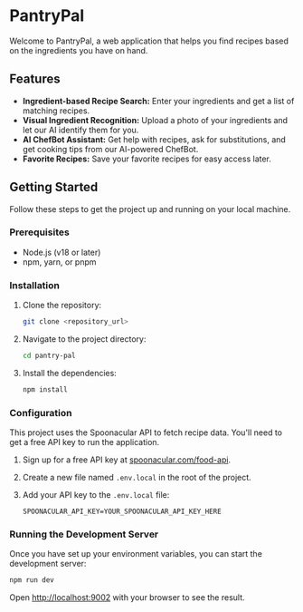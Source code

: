# PantryPal

Welcome to PantryPal, a web application that helps you find recipes based on the ingredients you have on hand.

## Features

- **Ingredient-based Recipe Search:** Enter your ingredients and get a list of matching recipes.
- **Visual Ingredient Recognition:** Upload a photo of your ingredients and let our AI identify them for you.
- **AI ChefBot Assistant:** Get help with recipes, ask for substitutions, and get cooking tips from our AI-powered ChefBot.
- **Favorite Recipes:** Save your favorite recipes for easy access later.

## Getting Started

Follow these steps to get the project up and running on your local machine.

### Prerequisites

- Node.js (v18 or later)
- npm, yarn, or pnpm

### Installation

1.  Clone the repository:
    ```bash
    git clone <repository_url>
    ```
2.  Navigate to the project directory:
    ```bash
    cd pantry-pal
    ```
3.  Install the dependencies:
    ```bash
    npm install
    ```

### Configuration

This project uses the Spoonacular API to fetch recipe data. You'll need to get a free API key to run the application.

1.  Sign up for a free API key at [spoonacular.com/food-api](https://spoonacular.com/food-api).
2.  Create a new file named `.env.local` in the root of the project.
3.  Add your API key to the `.env.local` file:

    ```
    SPOONACULAR_API_KEY=YOUR_SPOONACULAR_API_KEY_HERE
    ```

### Running the Development Server

Once you have set up your environment variables, you can start the development server:

```bash
npm run dev
```

Open [http://localhost:9002](http://localhost:9002) with your browser to see the result.
